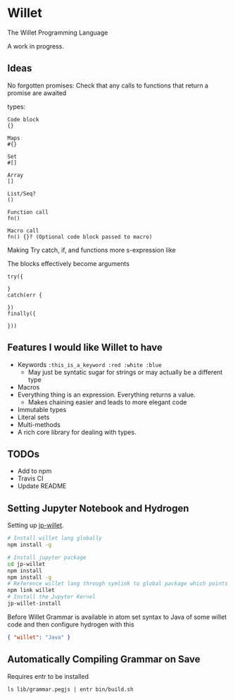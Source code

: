 # Willet
The Willet Programming Language

A work in progress.


## Ideas

No forgotten promises: Check that any calls to functions that return a promise are awaited

types:

```
Code block
{}

Maps
#{}

Set
#[]

Array
[]

List/Seq?
()

Function call
fn()

Macro call
fn() {}? (Optional code block passed to macro)

```

Making Try catch, if, and functions more s-expression like

The blocks effectively become arguments
```
try({

}
catch(err {

})
finally({

}))
```

## Features I would like Willet to have

- Keywords `:this_is_a_keyword :red :white :blue`
  - May just be syntatic sugar for strings or may actually be a different type
- Macros
- Everything thing is an expression. Everything returns a value.
  - Makes chaining easier and leads to more elegant code
- Immutable types
- Literal sets
- Multi-methods
- A rich core library for dealing with types.



## TODOs

* Add to npm
* Travis CI
* Update README


## Setting Jupyter Notebook and Hydrogen

Setting up [jp-willet](https://github.com/jasongilman/jp-willet).

```Bash
# Install willet lang globally
npm install -g

# Install jupyter package
cd jp-willet
npm install
npm install -g
# Reference willet lang through symlink to global package which points to willet in this project
npm link willet
# Install the Jupyter Kernel
jp-willet-install
```

Before Willet Grammar is available in atom set syntax to Java of some willet code and then configure hydrogen with this

```JSON
{ "willet": "Java" }
```

## Automatically Compiling Grammar on Save

Requires entr to be installed

```
ls lib/grammar.pegjs | entr bin/build.sh
```
